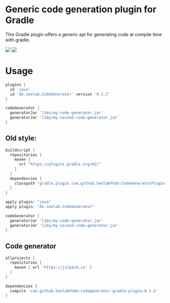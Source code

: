 # Generic code generation plugin for Gradle
This Gradle plugin offers a generic api for generating code at compile time with gradle. 

[![](https://jitpack.io/v/SeelabFhdo/codegenerator-gradle-plugin.svg)](https://jitpack.io/#SeelabFhdo/codegenerator-gradle-plugin) 
[![](https://travis-ci.org/SeelabFhdo/codegenerator-gradle-plugin.svg?branch=master)](https://travis-ci.org/SeelabFhdo/codegenerator-gradle-plugin.svg?branch=master)

# Usage
```gradle
plugins {
  id 'java'
  id 'de.seelab.CodeGenerator' version '0.1.2'
}

codeGenerator {
  generatorJar 'libs/my-code-generator.jar'
  generatorJar 'liby/my-second-code-generator.jar'
}
```

## Old style: 
```gradle
buildscript {
  repositories {
    maven {
      url "https://plugins.gradle.org/m2/"
    }
  }
  dependencies {
    classpath "gradle.plugin.com.github.SeelabFhdo:CodeGeneratorPlugin:0.1.2"
  }
}

apply plugin: "java"
apply plugin: "de.seelab.CodeGenerator"

codeGenerator {
  generatorJar 'libs/my-code-generator.jar'
  generatorJar 'liby/my-second-code-generator.jar'
}
```

## Code generator
```gradle
allprojects {
  repositories {
    maven { url 'https://jitpack.io' }
  }
}

dependencies {
  compile 'com.github.SeelabFhdo:codegenerator-gradle-plugin:0.1.2'
}
```
